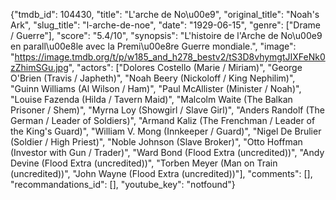{"tmdb_id": 104430, "title": "L'arche de No\u00e9", "original_title": "Noah's Ark", "slug_title": "l-arche-de-noe", "date": "1929-06-15", "genre": ["Drame / Guerre"], "score": "5.4/10", "synopsis": "L'histoire de l'Arche de No\u00e9 en parall\u00e8le avec la Premi\u00e8re Guerre mondiale.", "image": "https://image.tmdb.org/t/p/w185_and_h278_bestv2/tS3D8vhymgtJIXFeNk0zZhimSGu.jpg", "actors": ["Dolores Costello (Marie / Miriam)", "George O'Brien (Travis / Japheth)", "Noah Beery (Nickoloff / King Nephilim)", "Guinn Williams (Al Wilson / Ham)", "Paul McAllister (Minister / Noah)", "Louise Fazenda (Hilda / Tavern Maid)", "Malcolm Waite (The Balkan Prisoner / Shem)", "Myrna Loy (Showgirl / Slave Girl)", "Anders Randolf (The German / Leader of Soldiers)", "Armand Kaliz (The Frenchman / Leader of the King's Guard)", "William V. Mong (Innkeeper / Guard)", "Nigel De Brulier (Soldier / High Priest)", "Noble Johnson (Slave Broker)", "Otto Hoffman (Investor with Gun / Trader)", "Ward Bond (Flood Extra (uncredited))", "Andy Devine (Flood Extra (uncredited))", "Torben Meyer (Man on Train (uncredited))", "John Wayne (Flood Extra (uncredited))"], "comments": [], "recommandations_id": [], "youtube_key": "notfound"}